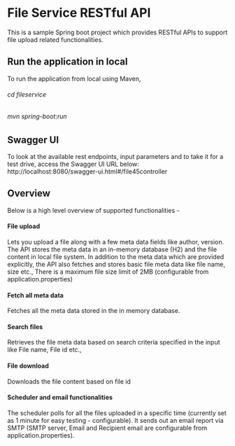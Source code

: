 # File Service RESTful API
This is a sample Spring boot project which provides RESTful APIs to support file upload related functionalities.

## Run the application in local
To run the application from local using Maven, 

###### cd fileservice
###### mvn spring-boot:run

## Swagger UI
To look at the available rest endpoints, input parameters and to take it for a test drive, access the Swagger UI URL below:
http://localhost:8080/swagger-ui.html#/file45controller

## Overview
Below is a high level overview of supported functionalities -

#### File upload
Lets you upload a file along with a few meta data fields like author, version.
The API stores the meta data in an in-memory database (H2) and the file content in local file system.
In addition to the meta data which are provided explicitly, the API also fetches and stores basic file meta data like file name, size etc., There is a maximum file size limit of 2MB (configurable from application.properties)


#### Fetch all meta data
Fetches all the meta data stored in the in memory database.

#### Search files
Retrieves the file meta data based on search criteria specified in the input like File name, File id etc.,

#### File download
Downloads the file content based on file id

#### Scheduler and email functionalities
The scheduler polls for all the files uploaded in a specific time (currently set as 1 minute for easy testing - configurable).
It sends out an email report via SMTP (SMTP server, Email and Recipient email are configurable from application.properties).


